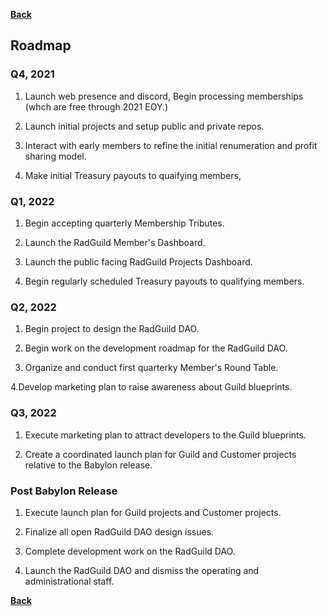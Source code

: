 [**Back**](./index.md)

## Roadmap

### Q4, 2021

1. Launch web presence and discord, Begin processing memberships (whch are free through 2021 EOY.)

2. Launch initial projects and setup public and private repos.

3. Interact with early members to refine the initial renumeration and profit sharing model.

4. Make initial Treasury payouts to quaifying members,

### Q1, 2022

1. Begin accepting quarterly Membership Tributes.

2. Launch the RadGuild Member's Dashboard.

3. Launch the public facing RadGuild Projects Dashboard.

4. Begin regularly scheduled Treasury payouts to qualifying members.

### Q2, 2022

1. Begin project to design the RadGuild DAO.

2. Begin work on the development roadmap for the RadGuild DAO.

3. Organize and conduct first quarterky Member's Round Table.

4.Develop marketing plan to raise awareness about Guild blueprints.

### Q3, 2022

1. Execute marketing plan to attract developers to the Guild blueprints.

2. Create a coordinated launch plan for Guild and Customer projects relative to the Babylon release.

### Post Babylon Release

1. Execute launch plan for Guild projects and Customer projects.

2. Finalize all open RadGuild DAO design issues.

3. Complete development work on the RadGuild DAO.

4. Launch the RadGuild DAO and dismiss the operating and administrational staff.

[**Back**](./index.md)
